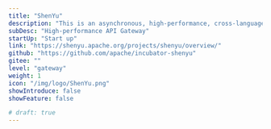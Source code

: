 ```yaml
---
title: "ShenYu"
description: "This is an asynchronous, high-performance, cross-language, responsive API gateway."
subDesc: "High-performance API Gateway"
startUp: "Start up"
link: "https://shenyu.apache.org/projects/shenyu/overview/"
github: "https://github.com/apache/incubator-shenyu"
gitee: ""
level: "gateway"
weight: 1
icon: "/img/logo/ShenYu.png"
showIntroduce: false
showFeature: false

# draft: true
---
```



